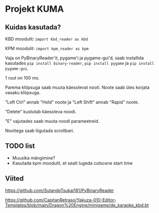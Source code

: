 # Projekt KUMA
## Kuidas kasutada?
KBD moodulit:
`import kbd_reader as kbd`

KPM moodulit:
`import kpm_reader as kpm`

Vaja on PyBinaryReader'it, pygame'i ja pygame-gui'd, saab installida kasutades `pip install binary-reader`, `pip install pygame` ja `pip install pygame-gui`.


1 ruut on 100 ms.

Parema klõpsuga saab muuta käesolevat nooti. Noote saab üles korjata vasaku klõpsuga.

"Left Ctrl" annab "Hold" noote ja "Left Shift" annab "Rapid" noote.

"Delete" kustutab käesoleva noodi.

"E" vajutades saab muuta noodi parameetreid.

Nooltega saab liigutada scrollbari.

## TODO list
* Muusika mängimine?
* Kasutada kpm moodulit, et sealt lugeda cutscene start time 

## Viited
https://github.com/SutandoTsukai181/PyBinaryReader

https://github.com/CapitanRetraso/Yakuza-010-Editor-Templates/blob/main/Dragon%20Engine/minigame/de_karaoke_kbd.bt
